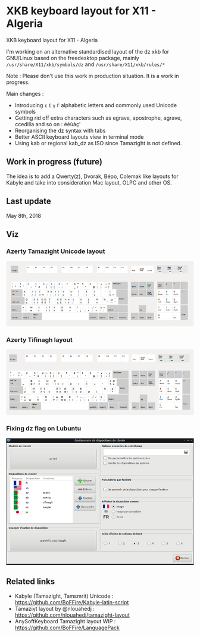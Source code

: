 # XKB keyboard layout for X11 - Algeria
XKB keyboard layout for X11 - Algeria

I'm working on an alternative standardised layout of the dz xkb for GNU/Linux based on the freedesktop package, mainly `/usr/share/X11/xkb/symbols/dz` and `/usr/share/X11/xkb/rules/*`

Note : Please don't use this work in production situation. It is a work in progress.

Main changes :

- Introducing `ɛ` `Ɛ` `γ` `Γ` alphabetic letters and commonly used Unicode symbols
- Getting rid off extra characters such as egrave, apostrophe, agrave, ccedilla and so on : éèùàç'
- Reorganising the dz syntax with tabs
- Better ASCII keyboard layouts view in terminal mode
- Using kab or regional kab_dz as ISO since Tamazight is not defined.

## Work in progress (future)

The idea is to add a Qwerty(z), Dvorak, Bépo, Colemak like layouts for Kabyle and take into consideration Mac layout, OLPC and other OS.

## Last update

May 8th, 2018

## Viz
### Azerty Tamazight Unicode layout

![Azerty Tamazight Layout](/img/kab_layout.png)

### Azerty Tifinagh layout
![Azerty Tifinagh Layout](/img/ber_layout.png)

### Fixing dz flag on Lubuntu
![Lubuntu dz flag](/img/lubuntu_flag.png)

## Related links
- Kabyle (Tamazight, Tamɛmrit) Unicode : https://github.com/BoFFire/Kabyle-latin-script
- Tamaziγt layout by @nlouahedj : https://github.com/nlouahedj/tamazight-layout
- AnySoftKeyboard Tamazight layout WIP : https://github.com/BoFFire/LanguagePack
